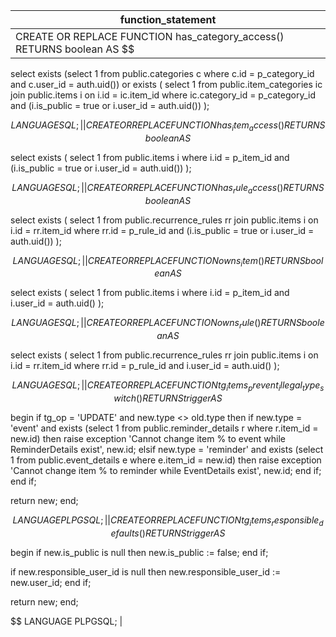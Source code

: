 | function_statement                                                                                                                                                                                                                                                                                                                                                                                                                                                                                                                                                                                                                                |
| ------------------------------------------------------------------------------------------------------------------------------------------------------------------------------------------------------------------------------------------------------------------------------------------------------------------------------------------------------------------------------------------------------------------------------------------------------------------------------------------------------------------------------------------------------------------------------------------------------------------------------------------------- |
| CREATE OR REPLACE FUNCTION has_category_access() RETURNS boolean AS $$

  select
    exists (select 1 from public.categories c
            where c.id = p_category_id and c.user_id = auth.uid())
    or
    exists (
      select 1
      from public.item_categories ic
      join public.items i on i.id = ic.item_id
      where ic.category_id = p_category_id
        and (i.is_public = true or i.user_id = auth.uid())
    );

$$ LANGUAGE SQL;                                                                                                                                                                               |
| CREATE OR REPLACE FUNCTION has_item_access() RETURNS boolean AS $$

  select exists (
    select 1
    from public.items i
    where i.id = p_item_id
      and (i.is_public = true or i.user_id = auth.uid())
  );

$$ LANGUAGE SQL;                                                                                                                                                                                                                                                                                                                                                                                                      |
| CREATE OR REPLACE FUNCTION has_rule_access() RETURNS boolean AS $$

  select exists (
    select 1
    from public.recurrence_rules rr
    join public.items i on i.id = rr.item_id
    where rr.id = p_rule_id
      and (i.is_public = true or i.user_id = auth.uid())
  );

$$ LANGUAGE SQL;                                                                                                                                                                                                                                                                                                                                           |
| CREATE OR REPLACE FUNCTION owns_item() RETURNS boolean AS $$

  select exists (
    select 1
    from public.items i
    where i.id = p_item_id
      and i.user_id = auth.uid()
  );

$$ LANGUAGE SQL;                                                                                                                                                                                                                                                                                                                                                                                                                                    |
| CREATE OR REPLACE FUNCTION owns_rule() RETURNS boolean AS $$

  select exists (
    select 1
    from public.recurrence_rules rr
    join public.items i on i.id = rr.item_id
    where rr.id = p_rule_id
      and i.user_id = auth.uid()
  );

$$ LANGUAGE SQL;                                                                                                                                                                                                                                                                                                                                                                         |
| CREATE OR REPLACE FUNCTION tg_items_prevent_illegal_type_switch() RETURNS trigger AS $$

begin
  if tg_op = 'UPDATE' and new.type <> old.type then
    if new.type = 'event' and exists (select 1 from public.reminder_details r where r.item_id = new.id) then
      raise exception 'Cannot change item % to event while ReminderDetails exist', new.id;
    elsif new.type = 'reminder' and exists (select 1 from public.event_details e where e.item_id = new.id) then
      raise exception 'Cannot change item % to reminder while EventDetails exist', new.id;
    end if;
  end if;

  return new;
end;

$$ LANGUAGE PLPGSQL; |
| CREATE OR REPLACE FUNCTION tg_items_responsible_defaults() RETURNS trigger AS $$

begin
  if new.is_public is null then
    new.is_public := false;
  end if;

  if new.responsible_user_id is null then
    new.responsible_user_id := new.user_id;
  end if;

  return new;
end;

$$ LANGUAGE PLPGSQL;                                                                                                                                                                                                                                                                                                                              |